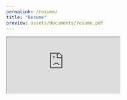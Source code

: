 ```yaml
---
permalink: /resume/
title: "Resume"
preview: assets/documents/resume.pdf
---
```


<iframe src="https://docs.google.com/document/d/e/2PACX-1vR3wNJmIDPTnYDk3cApGsi_bQFopb10Qrrc2rbf2vqQH5eoUw9PRccN1wAm7AqABn0r1ytKMezPaimh/pub?embedded=true"></iframe>

